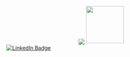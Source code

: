 <div id="header" align="center">
  <img src="<div id="header" align="center">
  <img src="https://media.giphy.com/media/26vACLXgansDXwHzzI/giphy.gif" width="100"/>
</div>

                                                                                   
  <div id="badges">
  <a href="your-linkedin-URL">
    <img src="https://img.shields.io/badge/-LinkedIn-blue?style=for-the-badge&logo=linkedin&logoColor=white" alt="LinkedIn Badge"/>
  </a>
                                                                                                                                
</div>
